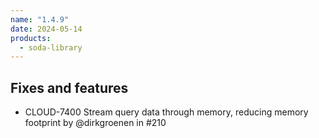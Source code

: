 ```yaml
---
name: "1.4.9"
date: 2024-05-14
products:
  - soda-library
---
```


## Fixes and features

* CLOUD-7400 Stream query data through memory, reducing memory footprint by @dirkgroenen in #210





